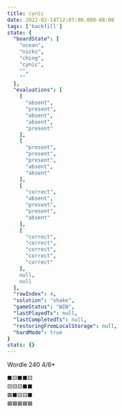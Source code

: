 ```yaml
---
title: cynic
date: 2022-02-14T12:07:00.000-08:00
tags: ['backfill']
state: {
  "boardState": [
    "ocean",
    "nicks",
    "ching",
    "cynic",
    "",
    ""
  ],
  "evaluations": [
    [
      "absent",
      "present",
      "absent",
      "absent",
      "present"
    ],
    [
      "present",
      "present",
      "present",
      "absent",
      "absent"
    ],
    [
      "correct",
      "absent",
      "present",
      "present",
      "absent"
    ],
    [
      "correct",
      "correct",
      "correct",
      "correct",
      "correct"
    ],
    null,
    null
  ],
  "rowIndex": 4,
  "solution": "shake",
  "gameStatus": "WIN",
  "lastPlayedTs": null,
  "lastCompletedTs": null,
  "restoringFromLocalStorage": null,
  "hardMode": true
}
stats: {}
---
```


<!--more-->

Wordle 240 4/6*

```
⬛🟨⬛⬛🟨
🟨🟨🟨⬛⬛
🟩⬛🟨🟨⬛
🟩🟩🟩🟩🟩
```
